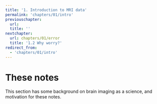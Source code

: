 ```yaml
---
title: '1. Introduction to MRI data'
permalink: 'chapters/01/intro'
previouschapter:
  url: 
  title: ''
nextchapter:
  url: chapters/01/error
  title: '1.2 Why worry?'
redirect_from:
  - 'chapters/01/intro'
---
```

# These notes

This section has some background on brain imaging as a science, and motivation
for these notes.

